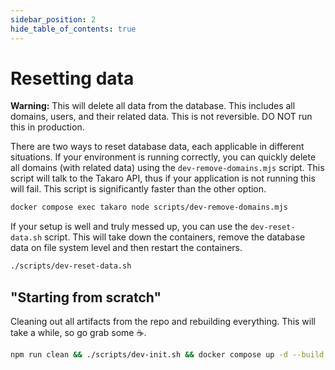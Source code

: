 ```yaml
---
sidebar_position: 2
hide_table_of_contents: true
---
```


# Resetting data

<p>
    <strong>Warning:</strong> This will delete all data from the database. This includes all domains, users, and their
    related data. This is not reversible. DO NOT run this in production.
</p>

There are two ways to reset database data, each applicable in different situations. If your environment is running correctly, you can quickly delete all domains (with related data) using the `dev-remove-domains.mjs` script. This script will talk to the Takaro API, thus if your application is not running this will fail. This script is significantly faster than the other option.

```bash
docker compose exec takaro node scripts/dev-remove-domains.mjs
```

If your setup is well and truly messed up, you can use the `dev-reset-data.sh` script. This will take down the containers, remove the database data on file system level and then restart the containers.

```bash
./scripts/dev-reset-data.sh
```

## "Starting from scratch"

Cleaning out all artifacts from the repo and rebuilding everything. This will take a while, so go grab some ☕️.

```bash
npm run clean && ./scripts/dev-init.sh && docker compose up -d --build
```
